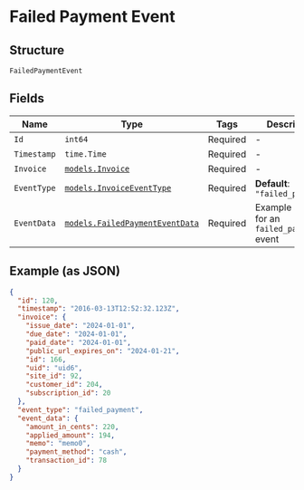 
# Failed Payment Event

## Structure

`FailedPaymentEvent`

## Fields

| Name | Type | Tags | Description |
|  --- | --- | --- | --- |
| `Id` | `int64` | Required | - |
| `Timestamp` | `time.Time` | Required | - |
| `Invoice` | [`models.Invoice`](../../doc/models/invoice.md) | Required | - |
| `EventType` | [`models.InvoiceEventType`](../../doc/models/invoice-event-type.md) | Required | **Default**: `"failed_payment"` |
| `EventData` | [`models.FailedPaymentEventData`](../../doc/models/failed-payment-event-data.md) | Required | Example schema for an `failed_payment` event |

## Example (as JSON)

```json
{
  "id": 120,
  "timestamp": "2016-03-13T12:52:32.123Z",
  "invoice": {
    "issue_date": "2024-01-01",
    "due_date": "2024-01-01",
    "paid_date": "2024-01-01",
    "public_url_expires_on": "2024-01-21",
    "id": 166,
    "uid": "uid6",
    "site_id": 92,
    "customer_id": 204,
    "subscription_id": 20
  },
  "event_type": "failed_payment",
  "event_data": {
    "amount_in_cents": 220,
    "applied_amount": 194,
    "memo": "memo0",
    "payment_method": "cash",
    "transaction_id": 78
  }
}
```

